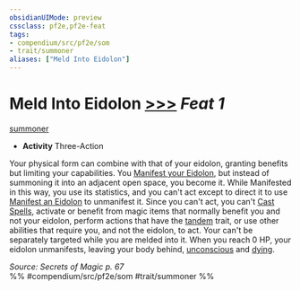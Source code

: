 ```yaml
---
obsidianUIMode: preview
cssclass: pf2e,pf2e-feat
tags:
- compendium/src/pf2e/som
- trait/summoner
aliases: ["Meld Into Eidolon"]
---
```

# Meld Into Eidolon  [>>>](chapter-9-playing-the-game.md#Actions "Three-Action") *Feat 1*  
[summoner](Reference/Rules/Traits/summoner-som.md "Summoner Class Trait")  

- **Activity** Three-Action

Your physical form can combine with that of your eidolon, granting benefits but limiting your capabilities. You [Manifest your Eidolon](manifest-eidolon-som.md), but instead of summoning it into an adjacent open space, you become it. While Manifested in this way, you use its statistics, and you can't act except to direct it to use [Manifest an Eidolon](manifest-eidolon-som.md) to unmanifest it. Since you can't act, you can't [Cast Spells](cast-a-spell.md), activate or benefit from magic items that normally benefit you and not your eidolon, perform actions that have the [tandem](tandem-som.md "Tandem Action & Ability Trait") trait, or use other abilities that require you, and not the eidolon, to act. Your can't be separately targeted while you are melded into it. When you reach 0 HP, your eidolon unmanifests, leaving your body behind, [unconscious](conditions.md#Unconscious) and [dying](conditions.md#Dying).

*Source: Secrets of Magic p. 67*  
%% #compendium/src/pf2e/som #trait/summoner %%